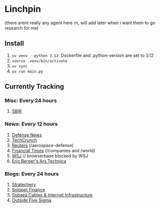 # Linchpin

(there arent really any agent here rn, will add later when i want them to go research for me)

## Install

1. `uv venv --python 3.12`: Dockerfile and .python-version are set to 3.12
2. `source .venv/bin/activate`
3. `uv sync`
4. `uv run main.py`

## Currently Tracking

### Misc: Every 24 hours

1. [SBIR](https://www.sbir.gov/topics)

### News: Every 12 hours

1. [Defense News](https://www.defensenews.com/)
2. [TechCrunch](https://techcrunch.com/)
3. [Reuters](https://www.reuters.com/) (/aerospace-defense)
4. [Financial Times](https://www.ft.com/) (/companies and /world)
5. [WSJ](https://www.wsj.com/business) // browserbase blocked by WSJ
6. [Eric Berger's Ars Technica](https://arstechnica.com/author/ericberger/)

### Blogs: Every 24 hours

1. [Stratechery](https://stratechery.com/category/articles/)
2. [Snippet Finance](https://snippet.finance/)
3. [Subsea Cables & Internet Infrastructure](https://subseacables.blogspot.com/)
4. [Outside Five Sigma](https://jwt625.github.io/)
